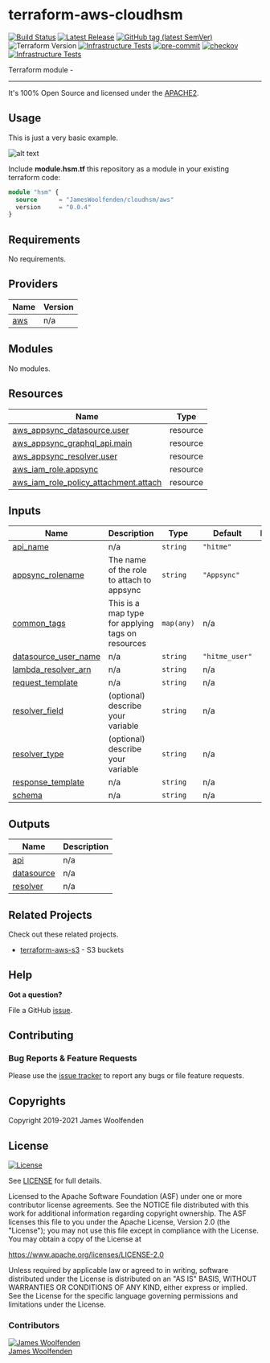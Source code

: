 # terraform-aws-cloudhsm

[![Build Status](https://github.com/JamesWoolfenden/terraform-aws-cloudhsm/workflows/Verify%20and%20Bump/badge.svg?branch=main)](https://github.com/JamesWoolfenden/terraform-aws-cloudhsm)
[![Latest Release](https://img.shields.io/github/release/JamesWoolfenden/terraform-aws-cloudhsm.svg)](https://github.com/JamesWoolfenden/terraform-aws-cloudhsm/releases/latest)
[![GitHub tag (latest SemVer)](https://img.shields.io/github/tag/JamesWoolfenden/terraform-aws-cloudhsm.svg?label=latest)](https://github.com/JamesWoolfenden/terraform-aws-cloudhsm/releases/latest)
![Terraform Version](https://img.shields.io/badge/tf-%3E%3D0.14.0-blue.svg)
[![Infrastructure Tests](https://www.bridgecrew.cloud/badges/github/JamesWoolfenden/terraform-aws-cloudhsm/cis_aws)](https://www.bridgecrew.cloud/link/badge?vcs=github&fullRepo=JamesWoolfenden%2Fterraform-aws-cloudhsm&benchmark=CIS+AWS+V1.2)
[![pre-commit](https://img.shields.io/badge/pre--commit-enabled-brightgreen?logo=pre-commit&logoColor=white)](https://github.com/pre-commit/pre-commit)
[![checkov](https://img.shields.io/badge/checkov-verified-brightgreen)](https://www.checkov.io/)
[![Infrastructure Tests](https://www.bridgecrew.cloud/badges/github/jameswoolfenden/terraform-aws-cloudhsm/general)](https://www.bridgecrew.cloud/link/badge?vcs=github&fullRepo=JamesWoolfenden%2Fterraform-aws-cloudhsm&benchmark=INFRASTRUCTURE+SECURITY)

Terraform module -

---

It's 100% Open Source and licensed under the [APACHE2](LICENSE).

## Usage

This is just a very basic example.

![alt text](./diagram/api.png)

Include **module.hsm.tf** this repository as a module in your existing terraform code:

```terraform
module "hsm" {
  source      = "JamesWoolfenden/cloudhsm/aws"
  version     = "0.0.4"
}
```

## Requirements

No requirements.

## Providers

| Name | Version |
|------|---------|
| <a name="provider_aws"></a> [aws](#provider\_aws) | n/a |

## Modules

No modules.

## Resources

| Name | Type |
|------|------|
| [aws_appsync_datasource.user](https://registry.terraform.io/providers/hashicorp/aws/latest/docs/resources/appsync_datasource) | resource |
| [aws_appsync_graphql_api.main](https://registry.terraform.io/providers/hashicorp/aws/latest/docs/resources/appsync_graphql_api) | resource |
| [aws_appsync_resolver.user](https://registry.terraform.io/providers/hashicorp/aws/latest/docs/resources/appsync_resolver) | resource |
| [aws_iam_role.appsync](https://registry.terraform.io/providers/hashicorp/aws/latest/docs/resources/iam_role) | resource |
| [aws_iam_role_policy_attachment.attach](https://registry.terraform.io/providers/hashicorp/aws/latest/docs/resources/iam_role_policy_attachment) | resource |

## Inputs

| Name | Description | Type | Default | Required |
|------|-------------|------|---------|:--------:|
| <a name="input_api_name"></a> [api\_name](#input\_api\_name) | n/a | `string` | `"hitme"` | no |
| <a name="input_appsync_rolename"></a> [appsync\_rolename](#input\_appsync\_rolename) | The name of the role to attach to appsync | `string` | `"Appsync"` | no |
| <a name="input_common_tags"></a> [common\_tags](#input\_common\_tags) | This is a map type for applying tags on resources | `map(any)` | n/a | yes |
| <a name="input_datasource_user_name"></a> [datasource\_user\_name](#input\_datasource\_user\_name) | n/a | `string` | `"hitme_user"` | no |
| <a name="input_lambda_resolver_arn"></a> [lambda\_resolver\_arn](#input\_lambda\_resolver\_arn) | n/a | `string` | n/a | yes |
| <a name="input_request_template"></a> [request\_template](#input\_request\_template) | n/a | `string` | n/a | yes |
| <a name="input_resolver_field"></a> [resolver\_field](#input\_resolver\_field) | (optional) describe your variable | `string` | n/a | yes |
| <a name="input_resolver_type"></a> [resolver\_type](#input\_resolver\_type) | (optional) describe your variable | `string` | n/a | yes |
| <a name="input_response_template"></a> [response\_template](#input\_response\_template) | n/a | `string` | n/a | yes |
| <a name="input_schema"></a> [schema](#input\_schema) | n/a | `string` | n/a | yes |

## Outputs

| Name | Description |
|------|-------------|
| <a name="output_api"></a> [api](#output\_api) | n/a |
| <a name="output_datasource"></a> [datasource](#output\_datasource) | n/a |
| <a name="output_resolver"></a> [resolver](#output\_resolver) | n/a |
<!-- END OF PRE-COMMIT-TERRAFORM DOCS HOOK -->

## Related Projects

Check out these related projects.

- [terraform-aws-s3](https://github.com/jameswoolfenden/terraform-aws-s3) - S3 buckets

## Help

**Got a question?**

File a GitHub [issue](https://github.com/JamesWoolfenden/terraform-aws-cloudhsm/issues).

## Contributing

### Bug Reports & Feature Requests

Please use the [issue tracker](https://github.com/JamesWoolfenden/terraform-aws-cloudhsm/issues) to report any bugs or file feature requests.

## Copyrights

Copyright 2019-2021 James Woolfenden

## License

[![License](https://img.shields.io/badge/License-Apache%202.0-blue.svg)](https://opensource.org/licenses/Apache-2.0)

See [LICENSE](LICENSE) for full details.

Licensed to the Apache Software Foundation (ASF) under one
or more contributor license agreements. See the NOTICE file
distributed with this work for additional information
regarding copyright ownership. The ASF licenses this file
to you under the Apache License, Version 2.0 (the
"License"); you may not use this file except in compliance
with the License. You may obtain a copy of the License at

<https://www.apache.org/licenses/LICENSE-2.0>

Unless required by applicable law or agreed to in writing,
software distributed under the License is distributed on an
"AS IS" BASIS, WITHOUT WARRANTIES OR CONDITIONS OF ANY
KIND, either express or implied. See the License for the
specific language governing permissions and limitations
under the License.

### Contributors

[![James Woolfenden][jameswoolfenden_avatar]][jameswoolfenden_homepage]<br/>[James Woolfenden][jameswoolfenden_homepage]

[jameswoolfenden_homepage]: https://github.com/jameswoolfenden
[jameswoolfenden_avatar]: https://github.com/jameswoolfenden.png?size=150
[github]: https://github.com/jameswoolfenden
[linkedin]: https://www.linkedin.com/in/jameswoolfenden/
[twitter]: https://twitter.com/JimWoolfenden
[share_twitter]: https://twitter.com/intent/tweet/?text=terraform-aws-cloudhsm&url=https://github.com/JamesWoolfenden/terraform-aws-cloudhsm
[share_linkedin]: https://www.linkedin.com/shareArticle?mini=true&title=terraform-aws-cloudhsm&url=https://github.com/JamesWoolfenden/terraform-aws-cloudhsm
[share_reddit]: https://reddit.com/submit/?url=https://github.com/JamesWoolfenden/terraform-aws-cloudhsm
[share_facebook]: https://facebook.com/sharer/sharer.php?u=https://github.com/JamesWoolfenden/terraform-aws-cloudhsm
[share_email]: mailto:?subject=terraform-aws-cloudhsm&body=https://github.com/JamesWoolfenden/terraform-aws-cloudhsm
